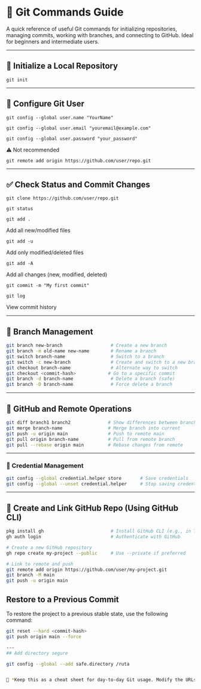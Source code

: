 # 🧰 Git Commands Guide

A quick reference of useful Git commands for initializing repositories, managing commits, working with branches, and connecting to GitHub. Ideal for beginners and intermediate users.

---

## 📁 Initialize a Local Repository

```
git init
```

---

## 👤 Configure Git User

```
git config --global user.name "YourName"
```
```
git config --global user.email "youremail@example.com"
```
```
git config --global user.password "your_password"
```
⚠️ Not recommended
```
git remote add origin https://github.com/user/repo.git
```

---

## ✅ Check Status and Commit Changes

```
git clone https://github.com/user/repo.git
```

```
git status
```

```
git add .  
```
Add all new/modified files

```
git add -u
```

Add only modified/deleted files
```
git add -A
```

Add all changes (new, modified, deleted)

```
git commit -m "My first commit"
```
```
git log
```
View commit history

---

## 🌿 Branch Management

```bash
git branch new-branch                  # Create a new branch
git branch -m old-name new-name        # Rename a branch
git switch branch-name                 # Switch to a branch
git switch -c new-branch               # Create and switch to a new branch
git checkout branch-name               # Alternate way to switch
git checkout <commit-hash>            # Go to a specific commit
git branch -d branch-name              # Delete a branch (safe)
git branch -D branch-name              # Force delete a branch
```

---

## 🔀 GitHub and Remote Operations

```bash
git diff branch1 branch2              # Show differences between branches
git merge branch-name                 # Merge branch into current
git push -u origin main               # Push to remote main
git pull origin branch-name           # Pull from remote branch
git pull --rebase origin main         # Rebase changes from remote
```

---

### 🔐 Credential Management

```bash
git config --global credential.helper store       # Save credentials
git config --global --unset credential.helper     # Stop saving credentials
```

---

## 🚀 Create and Link GitHub Repo (Using GitHub CLI)

```bash
pkg install gh                         # Install GitHub CLI (e.g., in Termux)
gh auth login                          # Authenticate with GitHub

# Create a new GitHub repository
gh repo create my-project --public     # Use --private if preferred

# Link to remote and push
git remote add origin https://github.com/user/my-project.git
git branch -M main
git push -u origin main
```
## Restore to a Previous Commit

To restore the project to a previous stable state, use the following command:

```bash
git reset --hard <commit-hash>
git push origin main --force

---
## Add directory segure

git config --global --add safe.directory /ruta


📌 *Keep this as a cheat sheet for day-to-day Git usage. Modify the URLs, names, and branches to fit your own project.*
